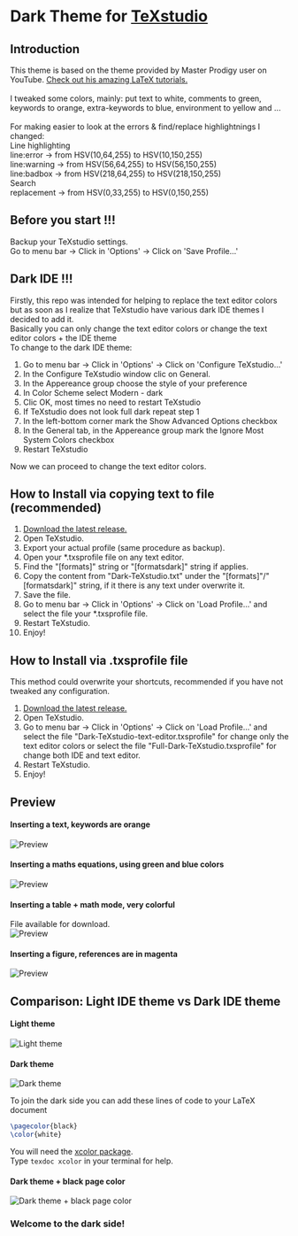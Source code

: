 # Dark Theme for [TeXstudio](https://texstudio.org/)

## Introduction
This theme is based on the theme provided by Master Prodigy user on YouTube. [Check out his amazing LaTeX tutorials.](https://www.youtube.com/watch?v=TWRP_94eock&list=PLknjcpwMhvSgauKyhScPiQGW9H4V0EKj5)<br/><br/>
I tweaked some colors, mainly: put text to white, comments to green, keywords to orange, extra-keywords to blue, environment to yellow and ...<br/><br/>
For making easier to look at the errors & find/replace highlightnings I changed:<br/>
Line highlighting<br/>
    line:error -> from HSV(10,64,255) to HSV(10,150,255)<br/>
    line:warning -> from HSV(56,64,255) to HSV(56,150,255)<br/>
    line:badbox -> from HSV(218,64,255) to HSV(218,150,255)<br/>
Search<br/>
    replacement -> from HSV(0,33,255) to HSV(0,150,255)<br/>


## Before you start !!! 
Backup your TeXstudio settings.  
Go to menu bar -> Click in 'Options'  -> Click on 'Save Profile...'


## Dark IDE !!! 
Firstly, this repo was intended for helping to replace the text editor colors but as soon as I realize that TeXstudio have various dark IDE themes I decided to add it.<br/>
Basically you can only change the text editor colors or change the text editor colors + the IDE theme<br/>
To change to the dark IDE theme:
1. Go to menu bar -> Click in 'Options'  -> Click on 'Configure TeXstudio...'
2. In the Configure TeXstudio window clic on General.
3. In the Appereance group choose the style of your preference
4. In Color Scheme select Modern - dark
5. Clic OK, most times no need to restart TeXstudio
6. If TeXstudio does not look full dark repeat step 1
7. In the left-bottom corner mark the Show Advanced Options checkbox
8. In the General tab, in the Appereance group mark the Ignore Most System Colors checkbox
9. Restart TeXstudio

Now we can proceed to change the text editor colors.


## How to Install via copying text to file (recommended)

1. [Download the latest release.](https://github.com/hasecilu/Dark-TeXstudio/archive/master.zip)
2. Open TeXstudio.
3. Export your actual profile (same procedure as backup).
4. Open your *.txsprofile file on any text editor.
5. Find the "[formats]" string or "[formatsdark]" string if applies.
6. Copy the content from "Dark-TeXstudio.txt" under the "[formats]"/"[formatsdark]" string, if it there is any text under overwrite it.
7. Save the file.
8. Go to menu bar -> Click in 'Options'  -> Click on 'Load Profile...' and select the file your *.txsprofile file.
9. Restart TeXstudio.
10. Enjoy!

## How to Install via .txsprofile file

This method could overwrite your shortcuts, recommended if you have not tweaked any configuration.

1. [Download the latest release.](https://github.com/hasecilu/Dark-TeXstudio/archive/master.zip)
2. Open TeXstudio.
3. Go to menu bar -> Click in 'Options'  -> Click on 'Load Profile...' and select the file "Dark-TeXstudio-text-editor.txsprofile" for change only the text editor colors or select the file "Full-Dark-TeXstudio.txsprofile" for change both IDE and text editor.
4. Restart TeXstudio.
5. Enjoy!

## Preview

#### Inserting a text, keywords are orange
![Preview](https://raw.github.com/hasecilu/Dark-TeXstudio/master/images/Text.png)
#### Inserting a maths equations, using green and blue colors
![Preview](https://raw.github.com/hasecilu/Dark-TeXstudio/master/images/Maths.png)
#### Inserting a table + math mode, very colorful
File available for download. <br/>
![Preview](https://raw.github.com/hasecilu/Dark-TeXstudio/master/images/Table.png)
#### Inserting a figure, references are in magenta
![Preview](https://raw.github.com/hasecilu/Dark-TeXstudio/master/images/Figure.png)

## Comparison: Light IDE theme vs Dark IDE theme

#### Light theme
![Light theme](https://raw.github.com/hasecilu/Dark-TeXstudio/master/images/Light.png)
#### Dark theme
![Dark theme](https://raw.github.com/hasecilu/Dark-TeXstudio/master/images/Dark.png)

To join the dark side you can add these lines of code to your LaTeX document
```latex
\pagecolor{black}
\color{white}
```
You will need the [xcolor package](https://www.ctan.org/pkg/xcolor).<br/>
Type `texdoc xcolor` in your terminal for help.

#### Dark theme + black page color
![Dark theme + black page color](https://raw.github.com/hasecilu/Dark-TeXstudio/master/images/Full_Dark.png)

### Welcome to the dark side!
